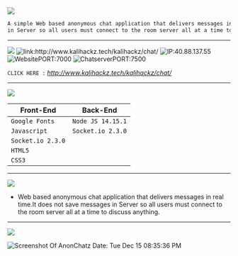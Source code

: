 <img src="https://via.placeholder.com/1270x120/0d1117/fffff?text=Anonymous+Online+Chat+Web+Application" />

```html
A simple Web based anonymous chat application that delivers messages in real time.It does not save messages 
in Server so all users must connect to the room server all at a time to discuss anything.
```
---------------------------------------------------------------------------------------------------------------------------------------------------

<img src="https://via.placeholder.com/1270x120/0d1117/BFFF00?text=DOMAIN+AND+IP+INFO" />

<img alt="link:http://www.kalihackz.tech/kalihackz/chat/" src="https://img.shields.io/static/v1?label=Link:&message=http://www.kalihackz.tech/kalihackz/chat/&color=blue&labelColor=blueviolet&style=for-the-badge" />
<img alt="IP:40.88.137.55" src="https://img.shields.io/static/v1?label=IP:&message=40.88.137.55&color=blue&labelColor=blueviolet" />
<img alt="WebsitePORT:7000" src="https://img.shields.io/static/v1?label=Website%20PORT:&message=7000%20[Actually%20port%2080%20is%20portforwarded%20to%20port%207000]&color=blue&labelColor=blueviolet" />
<img alt="ChatserverPORT:7500" src="https://img.shields.io/static/v1?label=ChatServer%20PORT:&message=7500%20&color=blue&labelColor=blueviolet" />

`CLICK HERE :` *http://www.kalihackz.tech/kalihackz/chat/* 

---------------------------------------------------------------------------------------------------------------------------------------------------

<img src="https://via.placeholder.com/1270x120/0d1117/BFFF00?text=TECHNOLOGIES+USED" />

Front-End | Back-End
----------|---------  
`Google Fonts` | `Node JS 14.15.1`
`Javascript` | `Socket.io 2.3.0`
`Socket.io 2.3.0` |  
`HTML5` |  
`CSS3` | 

---------------------------------------------------------------------------------------------------------------------------------------------------

<img src="https://via.placeholder.com/1270x120/0d1117/BFFF00?text=FUNCTIONALITIES" />

* Web based anonymous chat application that delivers messages in real time.It does not save messages in Server so all users must connect to the room server all at a time to discuss anything.

---------------------------------------------------------------------------------------------------------------------------------------------------

<img src="https://via.placeholder.com/1270x120/0d1117/BFFF00?text=SCREENSHOT+OF+THE+WEBPAGE" />

![Screenshot Of AnonChatz Date: Tue Dec 15 08:35:36 PM](https://i.imgur.com/kWtOWOY.png)

